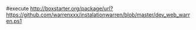 #execute
http://boxstarter.org/package/url?https://github.com/warrenxxx/instalationwarren/blob/master/dev_web_warren.ps1
